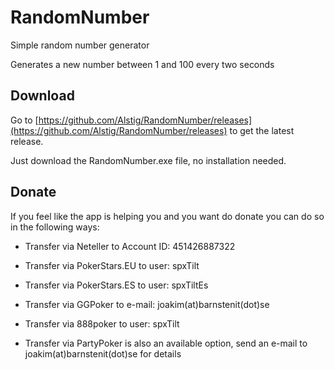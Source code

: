 # RandomNumber
Simple random number generator

Generates a new number between 1 and 100 every two seconds

## Download

Go to [https://github.com/Alstig/RandomNumber/releases](https://github.com/Alstig/RandomNumber/releases) to get the latest release.

Just download the RandomNumber.exe file, no installation needed.

## Donate

If you feel like the app is helping you and you want do donate you can do so in the following ways:

- Transfer via Neteller to Account ID: 451426887322

- Transfer via PokerStars.EU to user: spxTilt

- Transfer via PokerStars.ES to user: spxTiltEs

- Transfer via GGPoker to e-mail: joakim(at)barnstenit(dot)se

- Transfer via 888poker to user: spxTilt

- Transfer via PartyPoker is also an available option, send an e-mail to joakim(at)barnstenit(dot)se for details
